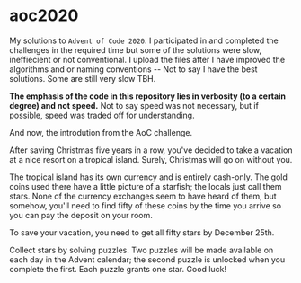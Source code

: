 # aoc2020

My solutions to `Advent of Code 2020`. 
I participated in and completed the challenges in the required time but some of the solutions were slow, ineffiecient or not conventional.
I upload the files after I have improved the algorithms and or naming conventions -- Not to say I have the best solutions. Some are still very slow TBH.


**The emphasis of the code in this repository lies in verbosity (to a certain degree) and not speed.**
Not to say speed was not necessary, but if possible, speed was traded off for understanding.



And now, the introdution from the AoC challenge.

After saving Christmas five years in a row, you've decided to take a vacation at a nice resort on a tropical island. Surely, Christmas will go on without you.

The tropical island has its own currency and is entirely cash-only. The gold coins used there have a little picture of a starfish; the locals just call them stars. None of the currency exchanges seem to have heard of them, but somehow, you'll need to find fifty of these coins by the time you arrive so you can pay the deposit on your room.

To save your vacation, you need to get all fifty stars by December 25th.

Collect stars by solving puzzles. Two puzzles will be made available on each day in the Advent calendar; the second puzzle is unlocked when you complete the first. Each puzzle grants one star. Good luck!

